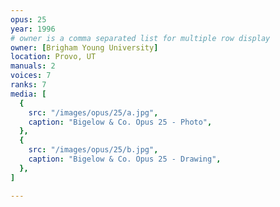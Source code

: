 ```yaml
---
opus: 25
year: 1996
# owner is a comma separated list for multiple row display
owner: [Brigham Young University]
location: Provo, UT
manuals: 2
voices: 7
ranks: 7
media: [
  {
    src: "/images/opus/25/a.jpg",
    caption: "Bigelow & Co. Opus 25 - Photo",
  },
  {
    src: "/images/opus/25/b.jpg",
    caption: "Bigelow & Co. Opus 25 - Drawing",
  },
]

---
```

